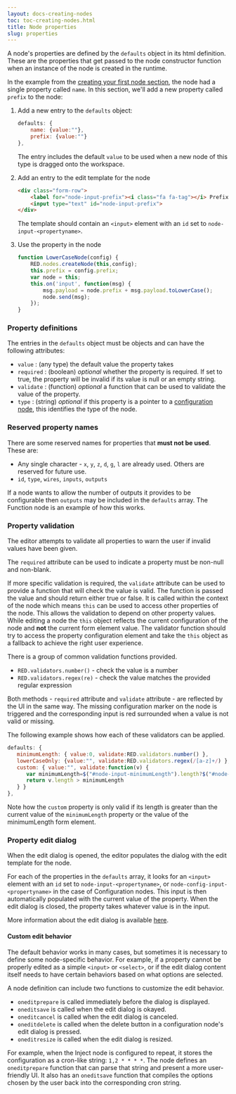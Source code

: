 ```yaml
---
layout: docs-creating-nodes
toc: toc-creating-nodes.html
title: Node properties
slug: properties
---
```


A node's properties are defined by the `defaults` object in its html definition.
These are the properties that get passed to the node constructor function when
an instance of the node is created in the runtime.

In the example from the [creating your first node section](first-node), the
node had a single property called `name`. In this section, we'll add a new
property called `prefix` to the node:

1. Add a new entry to the `defaults` object:
    ```javascript
    defaults: {
        name: {value:""},
        prefix: {value:""}
    },
    ```

   The entry includes the default `value` to be used when a new node of this type
   is dragged onto the workspace.

2. Add an entry to the edit template for the node
    ```html
    <div class="form-row">
        <label for="node-input-prefix"><i class="fa fa-tag"></i> Prefix</label>
        <input type="text" id="node-input-prefix">
    </div>
    ```

    The template should contain an `<input>` element with an `id` set to
    `node-input-<propertyname>`.

3. Use the property in the node
    ```javascript
    function LowerCaseNode(config) {
        RED.nodes.createNode(this,config);
        this.prefix = config.prefix;
        var node = this;
        this.on('input', function(msg) {
            msg.payload = node.prefix + msg.payload.toLowerCase();
            node.send(msg);
        });
    }
    ```

### Property definitions

The entries in the `defaults` object must be objects and can have the following attributes:

- `value` : (any type) the default value the property takes
- `required` : (boolean) *optional* whether the property is required. If set to
  true, the property will be invalid if its value is null or an empty string.
- `validate` : (function) *optional* a function that can be used to validate the
  value of the property.
- `type` : (string) *optional* if this property is a pointer to a
  [configuration node](config-nodes),  this identifies the type of the node.

### Reserved property names

There are some reserved names for properties that **must not be used**. These are:

 - Any single character - `x`, `y`, `z`, `d`, `g`, `l` are already used. Others are
   reserved for future use.
 - `id`, `type`, `wires`, `inputs`, `outputs`


If a node wants to allow the number of outputs it provides to be configurable
then `outputs` may be included in the `defaults` array. The Function node is
an example of how this works.

### Property validation

The editor attempts to validate all properties to warn the user if invalid values
have been given.

The `required` attribute can be used to indicate a property must be non-null and
non-blank.

If more specific validation is required, the `validate` attribute can be used to
provide a function that will check the value is valid. The function is passed the
value and should return either true or false. It is called within the context of
the node which means `this` can be used to access other properties of the node.
This allows the validation to depend on other property values.
While editing a node the `this` object reflects the current configuration of the
node and **not** the current form element value. The validator function should
try to access the property configuration element and take the `this` object as
a fallback to achieve the right user experience.

There is a group of common validation functions provided.

 - `RED.validators.number()` - check the value is a number
 - `RED.validators.regex(re)` - check the value matches the provided regular
   expression

Both methods - `required` attribute and `validate` attribute - are reflected by
the UI in the same way. The missing configuration marker on the node is triggered
and the corresponding input is red surrounded when a value is not valid or missing.


The following example shows how each of these validators can be applied.

```javascript
defaults: {
   minimumLength: { value:0, validate:RED.validators.number() },
   lowerCaseOnly: {value:"", validate:RED.validators.regex(/[a-z]+/) },
   custom: { value:"", validate:function(v) {
      var minimumLength=$("#node-input-minimumLength").length?$("#node-input-minimumLength").val():this.minimumLength;
      return v.length > minimumLength
   } }
},
```

Note how the `custom` property is only valid if its length is greater than the
current value of the `minimumLength` property or the value of the minimumLength
form element.

### Property edit dialog

When the edit dialog is opened, the editor populates the dialog with the edit
template for the node.

For each of the properties in the `defaults` array, it looks for an `<input>`
element with an `id` set to `node-input-<propertyname>`, or `node-config-input-<propertyname>` in the case of Configuration nodes. This input is then
automatically populated with the current value of the property. When the edit
dialog is closed, the property takes whatever value is in the input.

More information about the edit dialog is available [here](edit-dialog).

#### Custom edit behavior

The default behavior works in many cases, but sometimes it is necessary to
define some node-specific behavior. For example, if a property cannot be
properly edited as a simple `<input>` or `<select>`, or if the edit dialog
content itself needs to have certain behaviors based on what options are
selected.

A node definition can include two functions to customize the edit behavior.

 - `oneditprepare` is called immediately before the dialog is displayed.
 - `oneditsave` is called when the edit dialog is okayed.
 - `oneditcancel` is called when the edit dialog is canceled.
 - `oneditdelete` is called when the delete button in a configuration node's edit
   dialog is pressed.
 - `oneditresize` is called when the edit dialog is resized.

For example, when the Inject node is configured to repeat, it stores the
configuration as a cron-like string: `1,2 * * * *`. The node defines an
`oneditprepare` function that can parse that string and present a more
user-friendly UI. It also has an `oneditsave` function that compiles the options
chosen by the user back into the corresponding cron string.
